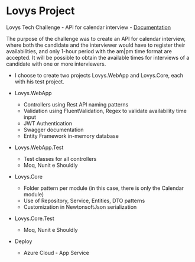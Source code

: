 # Lovys Project

Lovys Tech Challenge - API for calendar interview - [Documentation](https://lovys.azurewebsites.net/swagger/index.html)

The purpose of the challenge was to create an API for calendar interview, where both the candidate and the interviewer would have to register their availabilities, and only 1-hour period with the am|pm time format are accepted. It will be possible to obtain the available times for interviews of a candidate with one or more interviewers.

- I choose to create two projects Lovys.WebApp and Lovys.Core, each with his test project.
- Lovys.WebApp 
  - Controllers using Rest API naming patterns
  - Validation using FluentValidation, Regex to validate availability time input
  - JWT Authentication
  - Swagger documentation
  - Entity Framework in-memory database
   
- Lovys.WebApp.Test
  - Test classes for all controllers
  - Moq, Nunit e Shouldly 

- Lovys.Core 
  - Folder pattern per module (in this case, there is only the Calendar module)
  - Use of Repository, Service, Entities, DTO patterns
  - Customization in NewtonsoftJson serialization
   
- Lovys.Core.Test
  - Moq, Nunit e Shouldly 


- Deploy
  - Azure Cloud - App Service
